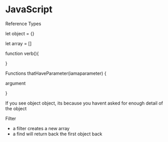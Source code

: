 # JavaScript

Reference Types

let object = {}

let array = []

function verb(){

}

Functions thatHaveParameter(iamaparameter) {
  
  argument

}

If you see object object, its because you havent asked for enough detail of the object


Filter
- a filter creates a new array
- a find will return back the first object back